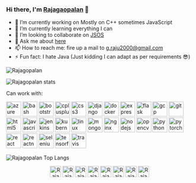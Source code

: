 ### Hi there, I'm [Rajagaopalan](https://rajagopalan-gangadharan.github.io/Portfolio/) 👋

- 🔭 I’m currently working on Mostly on C++ sometimes JavaScript
- 🌱 I’m currently learning everything I can
- 👯 I’m looking to collaborate on [JSOS](https://github.com/RAJAGOPALAN-GANGADHARAN/JS-OS)
- 💬 Ask me about [here](https://github.com/RAJAGOPALAN-GANGADHARAN/RAJAGOPALAN-GANGADHARAN/issues)
- 📫 How to reach me: fire up a mail to [g.raju2000@gmail.com](mailto:g.raju2000@gmail.com?subject=Hi)
- ⚡ Fun fact: I hate Java (Just kidding I can adapt as per requirements 😎)

<p align="left"> <img src="https://komarev.com/ghpvc/?username=RAJAGOPALAN-GANGADHARAN" alt="Rajagopalan" /> </p>

![Rajagopalan stats](https://github-readme-stats.vercel.app/api?username=RAJAGOPALAN-GANGADHARAN&theme=radical&include_all_commits=true)


Can work with:
<p align="left">
  <img src="https://www.vectorlogo.zone/logos/microsoft_azure/microsoft_azure-icon.svg" alt="azure" width="40" height="40"/> 
  <img src="https://www.vectorlogo.zone/logos/gnu_bash/gnu_bash-icon.svg" alt="bash" width="40" height="40"/> 
  <img src="https://devicons.github.io/devicon/devicon.git/icons/bootstrap/bootstrap-plain.svg" alt="bootstrap" width="40" height="40"/> 
  <img src="https://devicons.github.io/devicon/devicon.git/icons/cplusplus/cplusplus-original.svg" alt="cplusplus" width="40" height="40"/> 
  <img src="https://devicons.github.io/devicon/devicon.git/icons/css3/css3-original-wordmark.svg" alt="css3" width="40" height="40"/> 
  <img src="https://devicons.github.io/devicon/devicon.git/icons/django/django-original.svg" alt="django" width="40" height="40"/> 
  <img src="https://devicons.github.io/devicon/devicon.git/icons/docker/docker-original-wordmark.svg" alt="docker" width="40" height="40"/> 
  <img src="https://devicons.github.io/devicon/devicon.git/icons/express/express-original-wordmark.svg" alt="express" width="40" height="40"/> 
  <img src="https://www.vectorlogo.zone/logos/pocoo_flask/pocoo_flask-icon.svg" alt="flask" width="40" height="40"/> 
  <img src="https://www.vectorlogo.zone/logos/google_cloud/google_cloud-icon.svg" alt="gcp" width="40" height="40"/> 
  <img src="https://www.vectorlogo.zone/logos/git-scm/git-scm-icon.svg" alt="git" width="40" height="40"/> <img src="https://devicons.github.io/devicon/devicon.git/icons/html5/html5-original-wordmark.svg" alt="html5" width="40" height="40"/> 
  <img src="https://devicons.github.io/devicon/devicon.git/icons/javascript/javascript-original.svg" alt="javascript" width="40" height="40"/> 
  <img src="https://www.vectorlogo.zone/logos/jenkins/jenkins-icon.svg" alt="jenkins" width="40" height="40"/> 
  <img src="https://www.vectorlogo.zone/logos/kubernetes/kubernetes-icon.svg" alt="kubernetes" width="40" height="40"/> 
  <img src="https://devicons.github.io/devicon/devicon.git/icons/linux/linux-original.svg" alt="linux" width="40" height="40"/> 
  <img src="https://devicons.github.io/devicon/devicon.git/icons/mongodb/mongodb-original-wordmark.svg" alt="mongodb" width="40" height="40"/> 
  <img src="https://devicons.github.io/devicon/devicon.git/icons/nginx/nginx-original.svg" alt="nginx" width="40" height="40"/> 
  <img src="https://devicons.github.io/devicon/devicon.git/icons/nodejs/nodejs-original-wordmark.svg" alt="nodejs" width="40" height="40"/> 
  <img src="https://www.vectorlogo.zone/logos/opencv/opencv-icon.svg" alt="opencv" width="40" height="40"/> 
  <img src="https://devicons.github.io/devicon/devicon.git/icons/python/python-original.svg" alt="python" width="40" height="40"/> 
  <img src="https://www.vectorlogo.zone/logos/pytorch/pytorch-icon.svg" alt="pytorch" width="40" height="40"/> 
  <img src="https://devicons.github.io/devicon/devicon.git/icons/react/react-original-wordmark.svg" alt="react" width="40" height="40"/> 
  <img src="https://reactnative.dev/img/header_logo.svg" alt="reactnative" width="40" height="40"/> <img src="https://i.ibb.co/9T29DD0/selenium.png" alt="selenium" width="40" height="40"/> 
  <img src="https://www.vectorlogo.zone/logos/tensorflow/tensorflow-icon.svg" alt="tensorflow" width="40" height="40"/>
  <img src="https://www.vectorlogo.zone/logos/travis-ci/travis-ci-icon.svg" alt="travis" width="40" height="40"/>
</p>


![Rajagopalan Top Langs](https://github-readme-stats.vercel.app/api/top-langs/?username=RAJAGOPALAN-GANGADHARAN&layout=compact)

<p align="center"> 
  <a href="https://www.linkedin.com/in/rajagopalan-gangadharan/" target="blank"><img align="center" src="https://www.vectorlogo.zone/logos/linkedin/linkedin-icon.svg" alt="Rajagopalan" height="30" width="30" /></a>
  <a href="https://www.kaggle.com/rajagopalang" target="blank"><img align="center" src="https://www.vectorlogo.zone/logos/kaggle/kaggle-icon.svg" alt="Rajagopalan" height="30" width="30" /></a>
  <a href="https://www.quora.com/profile/Rajagopalan-Gangadharan-1" target="blank"><img align="center" src="https://www.vectorlogo.zone/logos/quora/quora-icon.svg" alt="Rajagopalan" height="30" width="30" /></a>
  <a href="https://codeforces.com/profile/g.raju2000" target="blank"><img align="center" src="https://cdn.jsdelivr.net/npm/simple-icons@3.0.1/icons/codeforces.svg" alt="Rajagopalan" height="30" width="30" /></a>
  <a href="https://leetcode.com/marcusdorian/" target="blank"><img align="center" src="https://upload.wikimedia.org/wikipedia/commons/1/19/LeetCode_logo_black.png" alt="Rajagopalan" height="30" width="30" /></a>
  <a href="https://summerofcode.withgoogle.com/archive/2019/projects/5011585305673728/" target="blank"><img align="center" src="https://rajagopalan-gangadharan.github.io/Host-Server/1200px-GSoC-icon.svg.png" alt="Rajagopalan" height="30" width="30" /></a>
  <a href="https://www.hackerearth.com/@g.raju2000" target="blank"><img align="center" src="https://rajagopalan-gangadharan.github.io/Host-Server/HackerEarth_logo.png" alt="Rajagopalan" height="30" width="30" /></a>
  <a href="https://www.hackerrank.com/g_raju2000" target="blank"><img align="center" src="https://rajagopalan-gangadharan.github.io/Host-Server/HackerRank_logo.png" alt="Rajagopalan" height="30" width="30" /></a>
</p>
